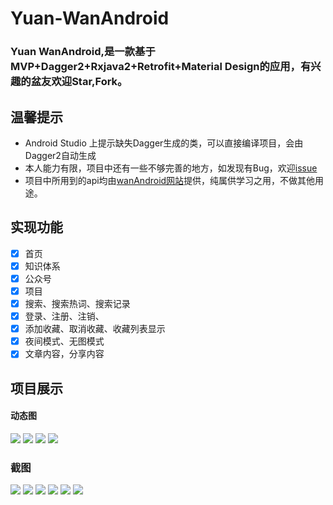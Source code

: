 # Yuan-WanAndroid

### Yuan WanAndroid,是一款基于MVP+Dagger2+Rxjava2+Retrofit+Material Design的应用，有兴趣的盆友欢迎Star,Fork。

## 温馨提示
- Android Studio 上提示缺失Dagger生成的类，可以直接编译项目，会由Dagger2自动生成
- 本人能力有限，项目中还有一些不够完善的地方，如发现有Bug，欢迎[issue](https://github.com/jsyjst/Yuan-WanAndroid/issues)
- 项目中所用到的api均由[wanAndroid网站](http://www.wanandroid.com/blog/show/2)提供，纯属供学习之用，不做其他用途。

## 实现功能
- [x] 首页
- [x] 知识体系
- [x] 公众号
- [x] 项目
- [x] 搜索、搜索热词、搜索记录
- [x] 登录、注册、注销、
- [x] 添加收藏、取消收藏、收藏列表显示
- [x] 夜间模式、无图模式
- [x] 文章内容，分享内容

## 项目展示

#### 动态图
![](https://github.com/jsyjst/Yuan-wanAndroid/raw/master/screenshots/gif1.gif)
![](https://github.com/jsyjst/Yuan-wanAndroid/raw/master/screenshots/gif2.gif)
![](https://github.com/jsyjst/Yuan-wanAndroid/raw/master/screenshots/gif3.gif)
![](https://github.com/jsyjst/Yuan-wanAndroid/raw/master/screenshots/gif4.gif)



### 截图
![](https://github.com/jsyjst/Yuan-wanAndroid/raw/master/screenshots/png1.jpg)
![](https://github.com/jsyjst/Yuan-wanAndroid/raw/master/screenshots/png2.jpg)
![](https://github.com/jsyjst/Yuan-wanAndroid/raw/master/screenshots/png3.jpg)
![](https://github.com/jsyjst/Yuan-wanAndroid/raw/master/screenshots/png4.jpg)
![](https://github.com/jsyjst/Yuan-wanAndroid/raw/master/screenshots/png5.jpg)
![](https://github.com/jsyjst/Yuan-wanAndroid/raw/master/screenshots/png6.jpg)



